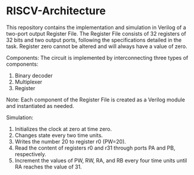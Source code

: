 # RISCV-Architecture

This repository contains the implementation and simulation in Verilog of a two-port output Register File. The Register File consists of 32 registers of 32 bits and two output ports, following the specifications detailed in the task. Register zero cannot be altered and will always have a value of zero.

Components:
The circuit is implemented by interconnecting three types of components: 
1. Binary decoder
2. Multiplexer
3. Register

Note: Each component of the Register File is created as a Verilog module and instantiated as needed.

Simulation:
1. Initializes the clock at zero at time zero.
2. Changes state every two time units.
3. Writes the number 20 to register r0 (PW=20).
4. Read the content of registers r0 and r31 through ports PA and PB, respectively.
5. Increment the values of PW, RW, RA, and RB every four time units until RA reaches the value of 31.

